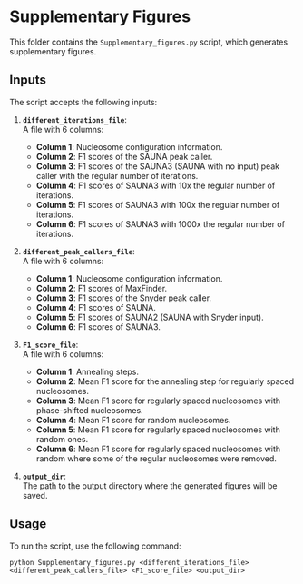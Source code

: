 # Supplementary Figures

This folder contains the `Supplementary_figures.py` script, which generates supplementary figures.


## Inputs

The script accepts the following inputs:

1. **`different_iterations_file`**:  
   A file with 6 columns:
   - **Column 1**: Nucleosome configuration information.
   - **Column 2**: F1 scores of the SAUNA peak caller.
   - **Column 3**: F1 scores of the SAUNA3 (SAUNA with no input) peak caller with the regular number of iterations.
   - **Column 4**: F1 scores of SAUNA3 with 10x the regular number of iterations.
   - **Column 5**: F1 scores of SAUNA3 with 100x the regular number of iterations.
   - **Column 6**: F1 scores of SAUNA3 with 1000x the regular number of iterations.

2. **`different_peak_callers_file`**:  
   A file with 6 columns:
   - **Column 1**: Nucleosome configuration information.
   - **Column 2**: F1 scores of MaxFinder.
   - **Column 3**: F1 scores of the Snyder peak caller.
   - **Column 4**: F1 scores of SAUNA.
   - **Column 5**: F1 scores of SAUNA2 (SAUNA with Snyder input).
   - **Column 6**: F1 scores of SAUNA3.

3. **`F1_score_file`**:  
   A file with 6 columns:
   - **Column 1**: Annealing steps.
   - **Column 2**: Mean F1 score for the annealing step for regularly spaced nucleosomes.
   - **Column 3**: Mean F1 score for regularly spaced nucleosomes with phase-shifted nucleosomes.
   - **Column 4**: Mean F1 score for random nucleosomes.
   - **Column 5**: Mean F1 score for regularly spaced nucleosomes with random ones.
   - **Column 6**: Mean F1 score for regularly spaced nucleosomes with random where some of the regular nucleosomes were removed.

4. **`output_dir`**:  
   The path to the output directory where the generated figures will be saved.

## Usage

To run the script, use the following command:

```shell
python Supplementary_figures.py <different_iterations_file> <different_peak_callers_file> <F1_score_file> <output_dir>
```
